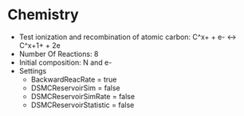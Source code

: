 # Chemistry
* Test ionization and recombination of atomic carbon: C^x+ + e- <-> C^x+1+ + 2e
* Number Of Reactions: 8
* Initial composition: N and e-
* Settings
  * BackwardReacRate       = true
  * DSMCReservoirSim       = false
  * DSMCReservoirSimRate   = false
  * DSMCReservoirStatistic = false
